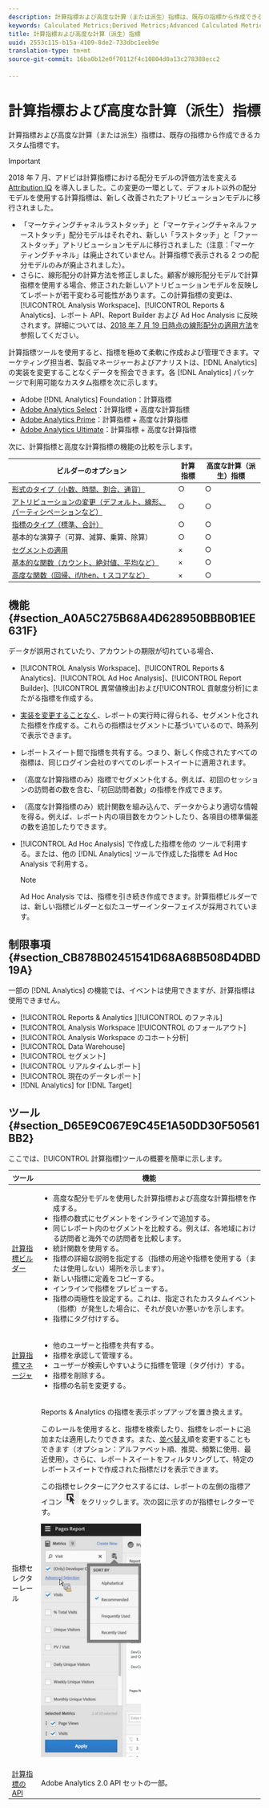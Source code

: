 ```yaml
---
description: 計算指標および高度な計算（または派生）指標は、既存の指標から作成できるカスタム指標です。
keywords: Calculated Metrics;Derived Metrics;Advanced Calculated Metrics
title: 計算指標および高度な計算（派生）指標
uuid: 2553c115-b15a-4109-8de2-733dbc1eeb9e
translation-type: tm+mt
source-git-commit: 16ba0b12e0f70112f4c10804d0a13c278388ecc2

---
```



# 計算指標および高度な計算（派生）指標

計算指標および高度な計算（または派生）指標は、既存の指標から作成できるカスタム指標です。

>[!IMPORTANT]
>
>2018 年 7 月、アドビは計算指標における配分モデルの評価方法を変える [Attribution IQ](https://marketing.adobe.com/resources/help/ja_JP/analytics/analysis-workspace/attribution.html) を導入しました。この変更の一環として、デフォルト以外の配分モデルを使用する計算指標は、新しく改善されたアトリビューションモデルに移行されました。
>
>* 「マーケティングチャネルラストタッチ」と「マーケティングチャネルファーストタッチ」配分モデルはそれぞれ、新しい「ラストタッチ」と「ファーストタッチ」アトリビューションモデルに移行されました（注意：「マーケティングチャネル」は廃止されていません。計算指標で表示される 2 つの配分モデルのみが廃止されました）。
>* さらに、線形配分の計算方法を修正しました。顧客が線形配分モデルで計算指標を使用する場合、修正された新しいアトリビューションモデルを反映してレポートが若干変わる可能性があります。この計算指標の変更は、[!UICONTROL Analysis Workspace]、[!UICONTROL Reports &amp; Analytics]、レポート API、Report Builder および Ad Hoc Analysis に反映されます。詳細については、[2018 年 7 月 19 日時点の線形配分の適用方法](/help/components/c-calcmetrics/c-workflow/cm-workflow/c-build-metrics/m-metric-type-alloc.md#section_EDBB2E14A6C248C5A79C0913C02D7CA1)を参照してください。


計算指標ツールを使用すると、指標を極めて柔軟に作成および管理できます。マーケティング担当者、製品マネージャーおよびアナリストは、[!DNL Analytics] の実装を変更することなくデータを照会できます。各 [!DNL Analytics] パッケージで利用可能なカスタム指標を次に示します。

* Adobe [!DNL Analytics] Foundation：計算指標
* [Adobe Analytics Select](https://www.adobe.com/data-analytics-cloud/analytics/select.html)：計算指標     + 高度な計算指標
* [Adobe Analytics Prime](https://www.adobe.com/data-analytics-cloud/analytics/prime.html)：計算指標 + 高度な計算指標
* [Adobe Analytics Ultimate](https://www.adobe.com/jp/data-analytics-cloud/analytics/ultimate.html)：計算指標 + 高度な計算指標

次に、計算指標と高度な計算指標の機能の比較を示します。

| ビルダーのオプション | 計算指標 | 高度な計算（派生）指標 |
|---|---|---|
| [形式のタイプ（小数、時間、割合、通貨）](/help/components/c-calcmetrics/c-workflow/cm-workflow/c-build-metrics/cm-build-metrics.md) | ○ | ○ |
| [アトリビューションの変更（デフォルト、線形、パーティシペーションなど）](/help/components/c-calcmetrics/c-workflow/cm-workflow/c-build-metrics/m-metric-type-alloc.md) | ○ | ○ |
| [指標のタイプ（標準、合計）](/help/components/c-calcmetrics/c-workflow/cm-workflow/c-build-metrics/m-metric-type-alloc.md) | ○ | ○ |
| 基本的な演算子（可算、減算、乗算、除算） | ○ | ○ |
| [セグメントの適用](/help/components/c-calcmetrics/c-workflow/cm-workflow/c-build-metrics/metrics-with-segments.md) | × | ○ |
| [基本的な関数（カウント、絶対値、平均など）](/help/components/c-calcmetrics/cm-reference/cm-functions.md) | × | ○ |
| [高度な関数（回帰、if/then、t スコアなど）](/help/components/c-calcmetrics/cm-reference/cm-adv-functions.md) | × | ○ |

## 機能 {#section_A0A5C275B68A4D628950BBB0B1EE631F}

データが誤用されていたり、アカウントの期限が切れている場合、

* [!UICONTROL Analysis Workspace]、[!UICONTROL Reports &amp; Analytics]、[!UICONTROL Ad Hoc Analysis]、[!UICONTROL Report Builder]、[!UICONTROL 異常値検出]および[!UICONTROL 貢献度分析]にまたがる指標を作成する。
* [実装を変更することなく](https://youtu.be/CuQTm9RaUpY)、レポートの実行時に得られる、セグメント化された指標を作成する。これらの指標はセグメントに基づいているので、時系列で表示できます。
* レポートスイート間で指標を共有する。つまり、新しく作成されたすべての指標は、同じログイン会社のすべてのレポートスイートに適用されます。
* （高度な計算指標のみ）指標でセグメント化する。例えば、初回のセッションの訪問者の数を含む、「初回訪問者数」の指標を作成できます。
* （高度な計算指標のみ）統計関数を組み込んで、データからより適切な情報を得る。例えば、レポート内の項目数をカウントしたり、各項目の標準偏差の数を追加したりできます。
* [!UICONTROL Ad Hoc Analysis] で作成した指標を他の ツールで利用する。または、他の [!DNL Analytics] ツールで作成した指標を Ad Hoc Analysis で利用する。

   >[!NOTE]
   >
   >Ad Hoc Analysis では、指標を引き続き作成できます。計算指標ビルダーでは、新しい指標ビルダーと似たユーザーインターフェイスが採用されています。

## 制限事項 {#section_CB878B02451541D68A68B508D4DBD19A}

一部の [!DNL Analytics] の機能では、イベントは使用できますが、計算指標は使用できません。

* [!UICONTROL Reports &amp; Analytics ][!UICONTROL のファネル]
* [!UICONTROL Analysis Workspace ][!UICONTROL のフォールアウト]
* [!UICONTROL Analysis Workspace のコホート分析]
* [!UICONTROL Data Warehouse]
* [!UICONTROL セグメント]
* [!UICONTROL リアルタイムレポート]
* [!UICONTROL 現在のデータレポート]
* [!DNL Analytics] for [!DNL Target]

## ツール {#section_D65E9C067E9C45E1A50DD30F50561BB2}

ここでは、[!UICONTROL 計算指標]ツールの概要を簡単に示します。

<table id="table_520AFE97DB514958ABE23FD3C9CE0ABD"> 
 <thead> 
  <tr> 
   <th colname="col1" class="entry"> ツール </th> 
   <th colname="col2" class="entry"> 機能 </th> 
  </tr>
 </thead>
 <tbody> 
  <tr> 
   <td colname="col1"><a href="/help/components/c-calcmetrics/c-workflow/cm-workflow/c-build-metrics/cm-build-metrics.md"  > 計算指標ビルダー</a> </td> 
   <td colname="col2"> 
    <ul id="ul_E6F02AB9DF204C2F9A0AC92A31594B3E"> 
     <li id="li_A4A6E716374243A190C539A3F4A41C0C">高度な配分モデルを使用した計算指標および高度な計算指標を作成する。 </li> 
     <li id="li_C8C97BA4E227463E98077ABA5818FFC6">指標の数式にセグメントをインラインで追加する。 </li> 
     <li id="li_8503D9E06A3C46569B5CDB4B90F72446">同じレポート内のセグメントを比較する。例えば、各地域における訪問者と海外での訪問者を比較します。 </li> 
     <li id="li_4B528FDE1F96400DBA0D3276408FF919">統計関数を使用する。 </li> 
     <li id="li_C1162B1EA6784B8189A8A87E2B0DA79A">指標の詳細な説明を指定する（指標の用途や指標を使用する（または使用しない）場所を示します）。 </li> 
     <li id="li_DEA13F5E8BF94AF1B311C467FE6E2A74">新しい指標に定義をコピーする。 </li> 
     <li id="li_8C21F55015D44910904202D2BF74221C">インラインで指標をプレビューする。 </li> 
     <li id="li_3704F66C321C477F9D4F52E068C231BD">指標の両極性を設定する。これは、指定されたカスタムイベント（指標）が発生した場合に、それが良いか悪いかを示します。 </li> 
     <li id="li_9D45319FA965476FB1C90DE8AA72BBD7">指標にタグ付けする。 </li> 
    </ul> </td> 
  </tr> 
  <tr> 
   <td colname="col1"><a href="/help/components/c-calcmetrics/c-workflow/cm-workflow/cm-manager.md"  > 計算指標マネージャ</a> </td> 
   <td colname="col2"> 
    <ul id="ul_E4D20D5DD3904CC6A85785B5BD4C1B1E"> 
     <li id="li_E0B216BA1478406EB6212263DF71D85B">他のユーザーと指標を共有する。 </li> 
     <li id="li_96EB16FAF3454211AAEF78EA5B08927F">指標を承認して管理する。 </li> 
     <li id="li_3ADBD2428EAC4B0AA61222D87C3AF2B7">ユーザーが検索しやすいように指標を管理（タグ付け）する。 </li> 
     <li id="li_726F3C3390744E49BA63606FE196880E">指標を削除する。 </li> 
     <li id="li_F306BA4FA8AF4A6E987BA62634659A2F">指標の名前を変更する。 </li> 
    </ul> </td> 
  </tr> 
  <tr> 
   <td colname="col1"> 指標セレクターレール </td> 
   <td colname="col2"> <p><span class="uicontrol">Reports &amp; Analytics</span> の<span class="uicontrol">指標を表示</span>ポップアップを置き換えます。 </p> <p>このレールを使用すると、指標を検索したり、指標をレポートに追加または適用したりできます。また、<a href="/help/components/c-calcmetrics/c-workflow/cm-workflow/cm-finding.md"  >並べ替え</a>順を変更することもできます（オプション：アルファベット順、推奨、頻繁に使用、最近使用）。さらに、レポートスイートをフィルタリングして、特定のレポートスイートで作成された指標だけを表示できます。 </p> <p>この指標セレクターにアクセスするには、レポートの左側の指標アイコン <img placement="inline"  src="assets/metrics_icon.png" width="30px" id="image_2C6F20B4E634486B95BACD4CA47EF991" /> をクリックします。次の図に示すのが指標セレクターです。 </p> <p><img src="assets/metrics_rail.png" width="200px" id="image_379523E9AFEC4CF08D20C42C740AA358" /> </p> </td> 
  </tr> 
  <tr> 
   <td colname="col1"><a href="https://www.adobe.io/apis/experiencecloud/analytics/docs.html#!AdobeDocs/analytics-2.0-apis/master/README.md"  > 計算指標の API</a> </td> 
   <td colname="col2"> <p>Adobe Analytics 2.0 API セットの一部。 </p> </td> 
  </tr> 
 </tbody> 
</table>

